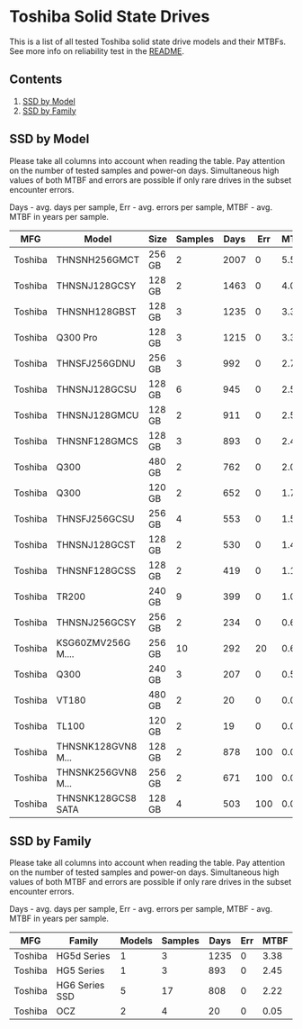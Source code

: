 Toshiba Solid State Drives
==========================

This is a list of all tested Toshiba solid state drive models and their MTBFs. See
more info on reliability test in the [README](https://github.com/bsdhw/SMART).

Contents
--------

1. [ SSD by Model  ](#ssd-by-model)
2. [ SSD by Family ](#ssd-by-family)

SSD by Model
------------

Please take all columns into account when reading the table. Pay attention on the
number of tested samples and power-on days. Simultaneous high values of both MTBF
and errors are possible if only rare drives in the subset encounter errors.

Days - avg. days per sample,
Err  - avg. errors per sample,
MTBF - avg. MTBF in years per sample.

| MFG       | Model              | Size   | Samples | Days  | Err   | MTBF |
|-----------|--------------------|--------|---------|-------|-------|------|
| Toshiba   | THNSNH256GMCT      | 256 GB | 2       | 2007  | 0     | 5.50   |
| Toshiba   | THNSNJ128GCSY      | 128 GB | 2       | 1463  | 0     | 4.01   |
| Toshiba   | THNSNH128GBST      | 128 GB | 3       | 1235  | 0     | 3.38   |
| Toshiba   | Q300 Pro           | 128 GB | 3       | 1215  | 0     | 3.33   |
| Toshiba   | THNSFJ256GDNU      | 256 GB | 3       | 992   | 0     | 2.72   |
| Toshiba   | THNSNJ128GCSU      | 128 GB | 6       | 945   | 0     | 2.59   |
| Toshiba   | THNSNJ128GMCU      | 128 GB | 2       | 911   | 0     | 2.50   |
| Toshiba   | THNSNF128GMCS      | 128 GB | 3       | 893   | 0     | 2.45   |
| Toshiba   | Q300               | 480 GB | 2       | 762   | 0     | 2.09   |
| Toshiba   | Q300               | 120 GB | 2       | 652   | 0     | 1.79   |
| Toshiba   | THNSFJ256GCSU      | 256 GB | 4       | 553   | 0     | 1.52   |
| Toshiba   | THNSNJ128GCST      | 128 GB | 2       | 530   | 0     | 1.45   |
| Toshiba   | THNSNF128GCSS      | 128 GB | 2       | 419   | 0     | 1.15   |
| Toshiba   | TR200              | 240 GB | 9       | 399   | 0     | 1.09   |
| Toshiba   | THNSNJ256GCSY      | 256 GB | 2       | 234   | 0     | 0.64   |
| Toshiba   | KSG60ZMV256G M.... | 256 GB | 10      | 292   | 20    | 0.63   |
| Toshiba   | Q300               | 240 GB | 3       | 207   | 0     | 0.57   |
| Toshiba   | VT180              | 480 GB | 2       | 20    | 0     | 0.06   |
| Toshiba   | TL100              | 120 GB | 2       | 19    | 0     | 0.05   |
| Toshiba   | THNSNK128GVN8 M... | 128 GB | 2       | 878   | 100   | 0.02   |
| Toshiba   | THNSNK256GVN8 M... | 256 GB | 2       | 671   | 100   | 0.02   |
| Toshiba   | THNSNK128GCS8 SATA | 128 GB | 4       | 503   | 100   | 0.01   |

SSD by Family
-------------

Please take all columns into account when reading the table. Pay attention on the
number of tested samples and power-on days. Simultaneous high values of both MTBF
and errors are possible if only rare drives in the subset encounter errors.

Days - avg. days per sample,
Err  - avg. errors per sample,
MTBF - avg. MTBF in years per sample.

| MFG       | Family                 | Models | Samples | Days  | Err   | MTBF |
|-----------|------------------------|--------|---------|-------|-------|------|
| Toshiba   | HG5d Series            | 1      | 3       | 1235  | 0     | 3.38   |
| Toshiba   | HG5 Series             | 1      | 3       | 893   | 0     | 2.45   |
| Toshiba   | HG6 Series SSD         | 5      | 17      | 808   | 0     | 2.22   |
| Toshiba   | OCZ                    | 2      | 4       | 20    | 0     | 0.05   |
